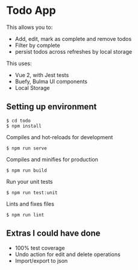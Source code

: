 # Todo App

This allows you to:
 - Add, edit, mark as complete and remove todos
 - Filter by complete
 - persist todos across refreshes by local storage

This uses:
- Vue 2, with Jest tests
- Buefy, Bulma UI components
- Local Storage

## Setting up environment

```shell
$ cd todo
$ npm install
```

Compiles and hot-reloads for development
```shell
$ npm run serve
```

Compiles and minifies for production
```shell
$ npm run build
```

Run your unit tests
```shell
$ npm run test:unit
```

Lints and fixes files
```shell
$ npm run lint
```

## Extras I could have done
- 100% test coverage
- Undo action for edit and delete operations
- Import/export to json